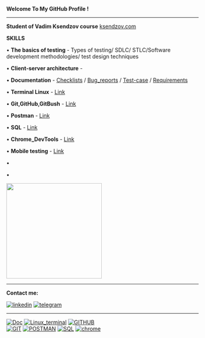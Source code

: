 __Welcome To My GitHub Profile !__
___
 __Student of Vadim Ksendzov course__ [ksendzov.com](https://ksendzov.com/)

 __SKILLS__ 

 • __The basics of testing__  - Types of testing/ SDLC/ STLC/Software development methodologies/ test design techniques

 • __Client-server architecture__ - 

 • __Documentation__ - [Checklists](https://docs.google.com/spreadsheets/d/1OGLl7aYYlPHfDevrjMWGbOlIP6k0WuZ4-T1COxDmnqw/edit#gid=0) / [Bug_reports](https://docs.google.com/spreadsheets/d/1OGLl7aYYlPHfDevrjMWGbOlIP6k0WuZ4-T1COxDmnqw/edit#gid=1992942327) / [Test-case]() / [Requirements]()
 
 • __Terminal Linux__ - [Link](https://github.com/AndreiHeranok/Terminal_linux/blob/main/README.md) 

 • __Git,GitHub,GitBush__ - [Link](https://github.com/AndreiHeranok/Git.GitHub/blob/main/README.md)

 • __Postman__ - [Link](https://github.com/AndreiHeranok/Postman)

 • __SQL__ - [Link](https://github.com/AndreiHeranok/SQL)

 • __Chrome_DevTools__ - [Link](https://www.youtube.com/watch?v=rHVvkRRs_os&feature=youtu.be)

 • __Mobile testing__ - [Link]()

 •

 •

<img src="https://cdn.dribbble.com/users/1235346/screenshots/3252385/job.gif" width="250">

___
__Сontact me:__

[![linkedin](https://img.shields.io/badge/-linkedin-blue?style=for-the-badge&logo=linkedin&logocolor=)](https://www.linkedin.com/in/andrei-heranok-3b9847228/) 
[![telegram](https://img.shields.io/badge/-telegram-blue?style=for-the-badge&logo=telegram&)](https://t.me/potatorecs)
___
[![Doc](https://img.shields.io/badge/-Documentation-black?style=for-the-badge&logo=MicrosoftExcel&logocolor=white)]()
[![Linux_terminal](https://img.shields.io/badge/-Terminal_Linux-black?style=for-the-badge&logo=Linux&logocolor=white)](https://github.com/AndreiHeranok/Terminal_linux/blob/main/README.md)
[![GITHUB](https://img.shields.io/badge/-GITHUB-black?style=for-the-badge&logo=GITHUB&logocolor=white)](https://github.com/AndreiHeranok/Git.GitHub/blob/main/README.md)  
[![GIT](https://img.shields.io/badge/-git-black?style=for-the-badge&logo=GIT&logocolor=white)]() 
[![POSTMAN](https://img.shields.io/badge/-postman-black?style=for-the-badge&logo=postman&logocolor=white)]() 
[![SQL](https://img.shields.io/badge/-SQL-black?style=for-the-badge&logo=postgresql&logocolor=white)](https://github.com/AndreiHeranok/SQL/blob/main/README.md) 
[![chrome](https://img.shields.io/badge/-Dev_tools-black?style=for-the-badge&logo=googleChrome&)]() 